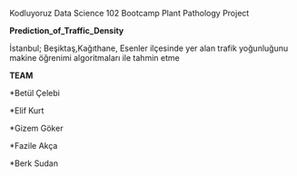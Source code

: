 Kodluyoruz Data Science 102 Bootcamp Plant Pathology Project



**Prediction_of_Traffic_Density**

İstanbul; Beşiktaş,Kağıthane, Esenler ilçesinde yer alan trafik yoğunluğunu makine öğrenimi algoritmaları ile tahmin etme

**TEAM**

*Betül Çelebi

*Elif Kurt

*Gizem Göker

*Fazile Akça

*Berk Sudan
